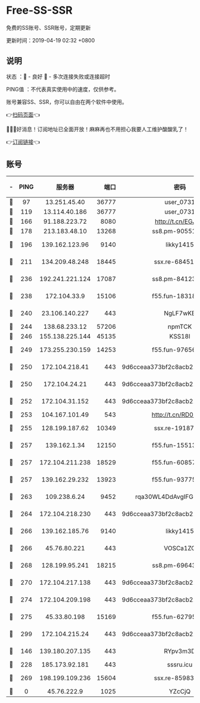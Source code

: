 # Free-SS-SSR

免费的SS账号、SSR账号，定期更新

更新时间：2019-04-19 02:32 +0800

## 说明

状态     ：🙂 - 良好 🙁 - 多次连接失败或连接超时

PING值   ：不代表真实使用中的速度，仅供参考。

账号兼容SS、SSR，你可以自由在两个软件中使用。

👉[扫码页面](https://liesauer.github.io/Free-SS-SSR/)👈

🎉🎉🎉好消息！订阅地址已全面开放！麻麻再也不用担心我要人工维护酸酸乳了！

👉[订阅链接](https://www.liesauer.net/yogurt/subscribe?ACCESS_TOKEN=DAYxR3mMaZAsaqUb)👈

## 账号

|-|PING|服务器|端口|密码|加密方式|区域|
|:----:|:----:|:-----:|-----:|:----:|:----:|:----:|
|🙂|97|13.251.45.40|36777|user_0731|chacha20|SG|
|🙂|119|13.114.40.186|36777|user_0731|chacha20|JP|
|🙂|166|91.188.223.72|8080|http://t.cn/EGJIyrl|rc4-md5|RU|
|🙂|178|213.183.48.10|13268|ss8.pm-90551767|rc4-md5|RU|
|🙂|196|139.162.123.96|9140|likky1415|aes-256-cfb|JP|
|🙂|211|134.209.48.248|18445|ssx.re-68451982|aes-256-cfb|US|
|🙂|236|192.241.221.124|17087|ss8.pm-84123317|aes-256-cfb|US|
|🙂|238|172.104.33.9|15106|f55.fun-18318198|aes-256-cfb|SG|
|🙂|240|23.106.140.227|443|NgLF7wKB|aes-256-cfb|US|
|🙂|244|138.68.233.12|57206|npmTCK|rc4-md5|US|
|🙂|246|155.138.225.144|45135|KSS18l|rc4-md5|US|
|🙂|249|173.255.230.159|14253|f55.fun-97656592|aes-256-cfb|US|
|🙂|250|172.104.218.41|443|9d6cceaa373bf2c8acb22e60b6a58be6|aes-256-cfb|US|
|🙂|250|172.104.24.21|443|9d6cceaa373bf2c8acb22e60b6a58be6|aes-256-cfb|US|
|🙂|252|172.104.31.152|443|9d6cceaa373bf2c8acb22e60b6a58be6|aes-256-cfb|US|
|🙂|253|104.167.101.49|543|http://t.cn/RD0D7sx|rc4-md5|CA|
|🙂|255|128.199.187.62|10349|ssx.re-19187130|aes-256-cfb|SG|
|🙂|257|139.162.1.34|12150|f55.fun-15513750|aes-256-cfb|SG|
|🙂|257|172.104.211.238|18529|f55.fun-60857780|aes-256-cfb|US|
|🙂|257|139.162.29.232|13923|f55.fun-93775470|aes-256-cfb|SG|
|🙂|263|109.238.6.24|9452|rqa30WL4DdAvgIFG6Fs3znzTa|aes-256-cfb|FR|
|🙂|264|172.104.218.230|443|9d6cceaa373bf2c8acb22e60b6a58be6|aes-256-cfb|US|
|🙂|266|139.162.185.76|9140|likky1415|aes-256-cfb|DE|
|🙂|266|45.76.80.221|443|VOSCa1ZG|aes-256-cfb|DE|
|🙂|268|128.199.95.241|18215|ss8.pm-69643917|aes-256-cfb|SG|
|🙂|270|172.104.217.138|443|9d6cceaa373bf2c8acb22e60b6a58be6|aes-256-cfb|US|
|🙂|274|172.104.209.198|443|9d6cceaa373bf2c8acb22e60b6a58be6|aes-256-cfb|US|
|🙂|275|45.33.80.198|15169|f55.fun-62795651|aes-256-cfb|US|
|🙂|299|172.104.215.24|443|9d6cceaa373bf2c8acb22e60b6a58be6|aes-256-cfb|US|
|🙂|146|139.180.207.135|443|RYpv3m3D|aes-256-cfb|JP|
|🙂|228|185.173.92.181|443|sssru.icu|rc4-md5|RU|
|🙂|269|198.199.109.236|15604|ssx.re-85983302|aes-256-cfb|US|
|🙁|0|45.76.222.9|1025|YZcCjQ|rc4-md5|JP|
